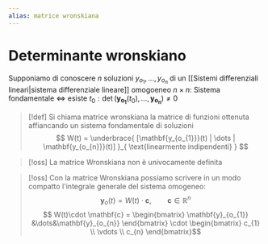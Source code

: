 ```yaml
---
alias: matrice wronskiana
---
```

# Determinante wronskiano
Supponiamo di conoscere $n$ soluzioni $y_{o_{1}},\dots,y_{o_{n}}$ di un [[Sistemi differenziali lineari|sistema differenziale lineare]] omogoeneo $n \times n$:
Sistema fondamentale $\Leftrightarrow$ esiste $t_{0} : \det(\mathbf{y_{o_{1}}}(t_{0}),\dots ,\mathbf{y_{o_{n}}}) \neq 0$


>[!def]
>Si chiama matrice wronskiana la matrice di funzioni ottenuta affiancando un sistema fondamentale di soluzioni
>$$ W(t) = \underbrace{ [\mathbf{y_{o_{1}}}(t) | \dots | \mathbf{y_{o_{n}}}(t)] }_{ \text{linearmente indipendenti} } $$

>[!oss]
>La matrice Wronskiana non è univocamente definita

>[!oss]
>Con la matrice Wronskiana possiamo scrivere in un modo compatto l'integrale generale del sistema omogeneo:
>$$ \mathbf{y}_{o}(t) = W(t) \cdot  \mathbf{c},\qquad \mathbf{c} \in \mathbb{R}^n$$
>$$ W(t)\cdot \mathbf{c} = \begin{bmatrix}
\mathbf{y}_{o_{1}} &\dots&\mathbf{y}_{o_{n}}
\end{bmatrix} \cdot
\begin{bmatrix}
c_{1} \\
\vdots \\
>c_{n}
\end{bmatrix}$$

